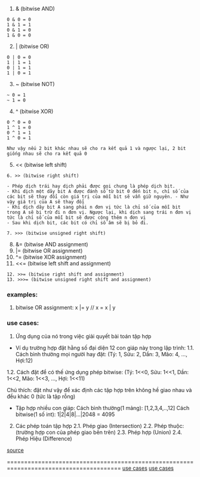 1. & (bitwise AND)
```
0 & 0 = 0
1 & 1 = 1
0 & 1 = 0
1 & 0 = 0
```
2. | (bitwise OR)
```
0 | 0 = 0
1 | 1 = 1
0 | 1 = 1
1 | 0 = 1
```
3. ~ (bitwise NOT)
```
~ 0 = 1
~ 1 = 0
```
4. ^ (bitwise XOR)
```
0 ^ 0 = 0
1 ^ 1 = 0
0 ^ 1 = 1
1 ^ 0 = 1

Như vậy nếu 2 bit khác nhau sẽ cho ra kết quả 1 và ngược lại, 2 bit giống nhau sẽ cho ra kết quả 0
```
5. << (bitwise left shift)

```
6. >> (bitwise right shift)
```

```
- Phép dịch trái hay dịch phải được gọi chung là phép dịch bit.
- Khi dịch một dãy bit A được đánh số từ bit 0 đến bit n, chỉ số của các bit sẽ thay đổi còn giá trị của mỗi bit sẽ vẫn giữ nguyên. - Như vậy giá trị của A sẽ thay đổi
- Khi dịch dãy bit A sang phải n đơn vị tức là chỉ số của mỗi bit trong A sẽ bị trừ đi n đơn vị. Ngược lại, khi dịch sang trái n đơn vị tức là chỉ số của mỗi bit sẽ được cộng thêm n đơn vị
- Sau khi dịch bit, các bit có chỉ số âm sẽ bị bỏ đi.
```

```
7. >>> (bitwise unsigned right shift)
```
8. &= (bitwise AND assignment)
9. |= (bitwise OR assignment)
10. ^= (bitwise XOR assignment)
11. <<= (bitwise left shift and assignment)
```
12. >>= (bitwise right shift and assignment)
13. >>>= (bitwise unsigned right shift and assignment)
```

### examples:
1. bitwise OR assignment:
x |= y // x = x | y

### use cases:
1. Ứng dụng của nó trong việc giải quyết bài toán tập hợp

- Ví dụ trường hợp đặt hằng số đại diện 12 con giáp này trong lập trình:
1.1. Cách bình thường mọi người hay đặt:
(Tý: 1, Sửu: 2, Dần: 3, Mão: 4, …, Hợi:12)

1.2. Cách đặt để có thế ứng dụng phép bitwise:
(Tý: 1<<0, Sửu: 1<<1, Dần: 1<<2, Mão: 1<<3, …, Hợi: 1<<11)

Chú thích: đặt như vậy để xác định các tập hợp trên không hề giao nhau và đều khác 0 (tức là tập rỗng)

- Tập hợp nhiều con giáp:
Cách bình thường(1 mảng): [1,2,3,4,..,12]
Cách bitwise(1 số int): 1|2|4|8|…|2048 = 4095

2. Các phép toán tập hợp
2.1. Phép giao (Intersection)
2.2. Phép thuộc: (trường hợp con của phép giao bên trên)
2.3. Phép hợp (Union)
2.4. Phép Hiệu (Difference)

[source](https://text.relipasoft.com/2019/06/phep-toan-thao-tac-bit-bitwise-operation-va-ung-dung-trong-lap-trinh-thiet-ke-he-thong/)

=======================================================================================
[use cases](https://graphics.stanford.edu/~seander/bithacks.html)
[use cases](https://medium.ninja/techie-delight/top-bit-manipulation-hacks-a9a1c5536dc9)
